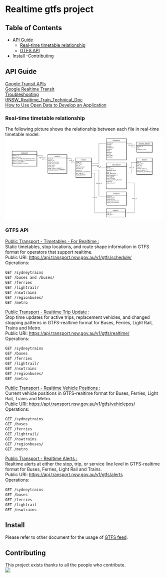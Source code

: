 # Realtime gtfs project

## Table of Contents
- [API Guide](#api-guide)
    - [Real-time timetable relationship](#real-time-timetable-relationship)
    - [GTFS API](#gtfs-api)
- [Install](#install)
-[Contributing](#contributing)

## API Guide

[Google Transit APIs](https://developers.google.com/transit)   
[Google Realtime Transit](https://developers.google.com/transit/gtfs-realtime/reference#message_stoptimeupdate)     
[Troubleshooting](https://opendata.transport.nsw.gov.au/troubleshooting)    
[tfNSW_Realtime_Train_Technical_Doc](https://opendata.transport.nsw.gov.au/sites/default/files/TfNSW_Realtime_Train_Technical_Doc.pdf)   
[How to Use Open Data to Develop an Application](https://opendata.transport.nsw.gov.au/how-use-open-data-develop-application)      

### Real-time timetable relationship
The following picture shows the relationship between each file in real-time timetable model:
![image](data/dataProcess/timetable/gtfs_file_relationship.jpeg) 

### GTFS API     

[Public Transport - Timetables - For Realtime : ](https://opendata.transport.nsw.gov.au/node/332/exploreapi)  
Static timetables, stop locations, and route shape information in GTFS format for operators that support realtime.  
Public URI: https://api.transport.nsw.gov.au/v1/gtfs/schedule/   
Operations:  

    GET /sydneytrains     
    GET /buses and /buses/   
    GET /ferries    
    GET /lightrail/    
    GET /nswtrains    
    GET /regionbuses/    
    GET /metro     


[Public Transport - Realtime Trip Update : ](https://opendata.transport.nsw.gov.au/dataset/public-transport-realtime-trip-update)   
Stop time updates for active trips, replacement vehicles, and changed stopping patterns in GTFS-realtime format for Buses, Ferries, Light Rail, Trains and Metro.  
Public URI: https://api.transport.nsw.gov.au/v1/gtfs/realtime/   
Operations:  

    GET /sydneytrains  
    GET /buses  
    GET /ferries  
    GET /lightrail/  
    GET /nswtrains  
    GET /regionbuses/  
    GET /metro   


[Public Transport - Realtime Vehicle Positions : ](https://opendata.transport.nsw.gov.au/dataset/public-transport-realtime-vehicle-positions)     
Current vehicle positions in GTFS-realtime format for Buses, Ferries, Light Rail, Trains and Metro.  
Public URI: https://api.transport.nsw.gov.au/v1/gtfs/vehiclepos/   
Operations:  

    GET /sydneytrains  
    GET /buses  
    GET /ferries  
    GET /lightrail/  
    GET /nswtrains  
    GET /regionbuses/   
    GET /metro   


[Public Transport - Realtime Alerts : ](https://opendata.transport.nsw.gov.au/dataset/public-transport-realtime-alerts-0)  
Realtime alerts at either the stop, trip, or service line level in GTFS-realtime format for Buses, Ferries, Light Rail and Trains.    
Public URI: https://api.transport.nsw.gov.au/v1/gtfs/alerts  
Operations:  

    GET /sydneytrains  
    GET /buses  
    GET /ferries  
    GET /lightrail  
    GET /nswtrains   
    
## Install
Please refer to other document for the usage of [GTFS feed](https://github.com/FrankieWei727/Realtime/tree/master/data/README.md).  


## Contributing
This project exists thanks to all the people who contribute.   
<a href="github.com/FrankieWei727"><img src="https://avatars0.githubusercontent.com/u/31089132?s=400&u=52449db93dc4e8760f9f7c382a190df15c581c93&v=4" /></a>








